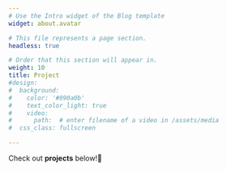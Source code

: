 ```yaml
---
# Use the Intro widget of the Blog template
widget: about.avatar

# This file represents a page section.
headless: true

# Order that this section will appear in.
weight: 10
title: Project
#design:
#  background:
#    color: '#090a0b'
#    text_color_light: true
#    video:
#      path:  # enter filename of a video in /assets/media
#  css_class: fullscreen

---
```

Check out **projects** below!🌈